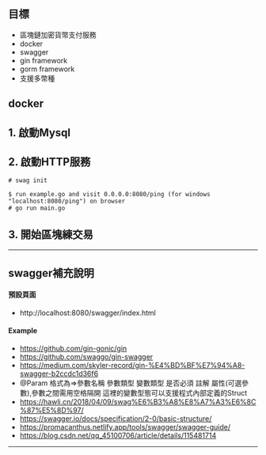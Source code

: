 ## 目標

+ 區塊鏈加密貨幣支付服務
+ docker
+ swagger
+ gin framework
+ gorm framework
+ 支援多幣種

## docker

## 1. 啟動Mysql

## 2. 啟動HTTP服務

    # swag init
    
    $ run example.go and visit 0.0.0.0:8080/ping (for windows "localhost:8080/ping") on browser
    # go run main.go

## 3. 開始區塊練交易

----

## swagger補充說明

#### 預設頁面

+ http://localhost:8080/swagger/index.html

#### Example

+ https://github.com/gin-gonic/gin
+ https://github.com/swaggo/gin-swagger
+ https://medium.com/skyler-record/gin-%E4%BD%BF%E7%94%A8-swagger-b2ccdc1d36f6
+ @Param 格式為=>參數名稱 參數類型 變數類型 是否必須 註解 屬性(可選參數),參數之間需用空格隔開 這裡的變數型態可以支援程式內部定義的Struct
+ https://hawli.cn/2018/04/09/swag%E6%B3%A8%E8%A7%A3%E6%8C%87%E5%8D%97/
+ https://swagger.io/docs/specification/2-0/basic-structure/
+ https://promacanthus.netlify.app/tools/swagger/swagger-guide/
+ https://blog.csdn.net/qq_45100706/article/details/115481714

----
